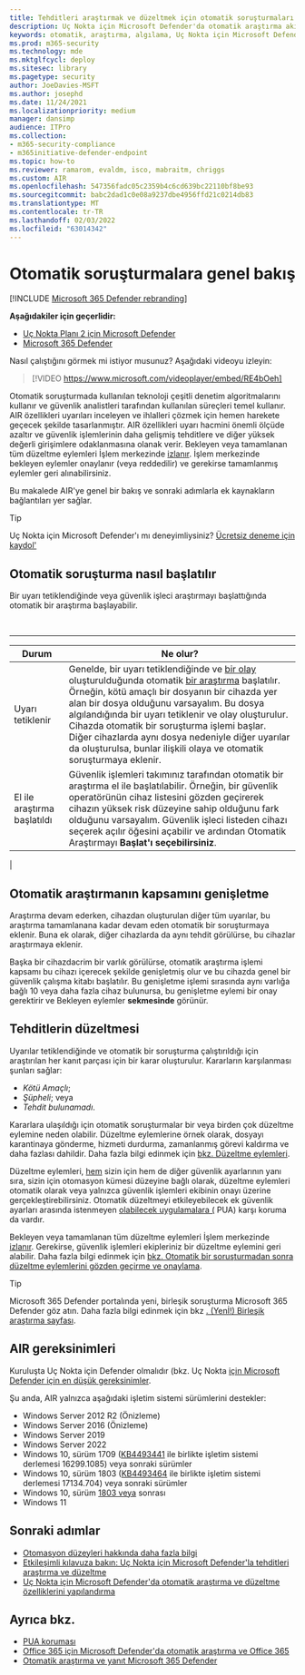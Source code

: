 ```yaml
---
title: Tehditleri araştırmak ve düzeltmek için otomatik soruşturmaları kullanma
description: Uç Nokta için Microsoft Defender'da otomatik araştırma akışını anlama.
keywords: otomatik, araştırma, algılama, Uç Nokta için Microsoft Defender
ms.prod: m365-security
ms.technology: mde
ms.mktglfcycl: deploy
ms.sitesec: library
ms.pagetype: security
author: JoeDavies-MSFT
ms.author: josephd
ms.date: 11/24/2021
ms.localizationpriority: medium
manager: dansimp
audience: ITPro
ms.collection:
- m365-security-compliance
- m365initiative-defender-endpoint
ms.topic: how-to
ms.reviewer: ramarom, evaldm, isco, mabraitm, chriggs
ms.custom: AIR
ms.openlocfilehash: 547356fadc05c2359b4c6cd639bc22110bf8be93
ms.sourcegitcommit: babc2dad1c0e08a9237dbe4956ffd21c0214db83
ms.translationtype: MT
ms.contentlocale: tr-TR
ms.lasthandoff: 02/03/2022
ms.locfileid: "63014342"
---
```

# <a name="overview-of-automated-investigations"></a>Otomatik soruşturmalara genel bakış

[!INCLUDE [Microsoft 365 Defender rebranding](../../includes/microsoft-defender.md)]

**Aşağıdakiler için geçerlidir:**
- [Uç Nokta Planı 2 için Microsoft Defender](https://go.microsoft.com/fwlink/p/?linkid=2154037)
- [Microsoft 365 Defender](https://go.microsoft.com/fwlink/?linkid=2118804)

Nasıl çalıştığını görmek mi istiyor musunuz? Aşağıdaki videoyu izleyin:

> [!VIDEO https://www.microsoft.com/videoplayer/embed/RE4bOeh]

Otomatik soruşturmada kullanılan teknoloji çeşitli denetim algoritmalarını kullanır ve güvenlik analistleri tarafından kullanılan süreçleri temel kullanır. AIR özellikleri uyarıları inceleyen ve ihlalleri çözmek için hemen harekete geçecek şekilde tasarlanmıştır. AIR özellikleri uyarı hacmini önemli ölçüde azaltır ve güvenlik işlemlerinin daha gelişmiş tehditlere ve diğer yüksek değerli girişimlere odaklanmasına olanak verir. Bekleyen veya tamamlanan tüm düzeltme eylemleri İşlem merkezinde [izlanır](auto-investigation-action-center.md). İşlem merkezinde bekleyen eylemler onaylanır (veya reddedilir) ve gerekirse tamamlanmış eylemler geri alınabilirsiniz.

Bu makalede AIR'ye genel bir bakış ve sonraki adımlarla ek kaynakların bağlantıları yer sağlar.

> [!TIP]
> Uç Nokta için Microsoft Defender'ı mı deneyimliysiniz? [Ücretsiz deneme için kaydol'](https://signup.microsoft.com/create-account/signup?products=7f379fee-c4f9-4278-b0a1-e4c8c2fcdf7e&ru=https://aka.ms/MDEp2OpenTrial?ocid=docs-wdatp-automated-investigations-abovefoldlink)

## <a name="how-the-automated-investigation-starts"></a>Otomatik soruşturma nasıl başlatılır

Bir uyarı tetiklendiğinde veya güvenlik işleci araştırmayı başlattığında otomatik bir araştırma başlayabilir.

<br>

****

|Durum|Ne olur?|
|---|---|
|Uyarı tetiklenir|Genelde, bir uyarı tetiklendiğinde ve [bir olay](review-alerts.md) oluşturulduğunda otomatik [bir araştırma](view-incidents-queue.md) başlatılır. Örneğin, kötü amaçlı bir dosyanın bir cihazda yer alan bir dosya olduğunu varsayalım. Bu dosya algılandığında bir uyarı tetiklenir ve olay oluşturulur. Cihazda otomatik bir soruşturma işlemi başlar. Diğer cihazlarda aynı dosya nedeniyle diğer uyarılar da oluşturulsa, bunlar ilişkili olaya ve otomatik soruşturmaya eklenir.|
|El ile araştırma başlatıldı|Güvenlik işlemleri takımınız tarafından otomatik bir araştırma el ile başlatılabilir. Örneğin, bir güvenlik operatörünün cihaz listesini gözden geçirerek cihazın yüksek risk düzeyine sahip olduğunu fark olduğunu varsayalım. Güvenlik işleci listeden cihazı seçerek açılır öğesini açabilir ve ardından Otomatik Araştırmayı **Başlat'ı seçebilirsiniz**.|
|

## <a name="how-an-automated-investigation-expands-its-scope"></a>Otomatik araştırmanın kapsamını genişletme

Araştırma devam ederken, cihazdan oluşturulan diğer tüm uyarılar, bu araştırma tamamlanana kadar devam eden otomatik bir soruşturmaya eklenir. Buna ek olarak, diğer cihazlarda da aynı tehdit görülürse, bu cihazlar araştırmaya eklenir.

Başka bir cihazdacrim bir varlık görülürse, otomatik araştırma işlemi kapsamı bu cihazı içerecek şekilde genişletmiş olur ve bu cihazda genel bir güvenlik çalışma kitabı başlatılır. Bu genişletme işlemi sırasında aynı varlığa bağlı 10 veya daha fazla cihaz bulunursa, bu genişletme eylemi bir onay gerektirir ve Bekleyen eylemler **sekmesinde** görünür.

## <a name="how-threats-are-remediated"></a>Tehditlerin düzeltmesi

Uyarılar tetiklendiğinde ve otomatik bir soruşturma çalıştırıldığı için araştırılan her kanıt parçası için bir karar oluşturulur. Kararların karşılanması şunları sağlar:

- *Kötü Amaçlı*;
- *Şüpheli*; veya
- *Tehdit bulunamadı*.

Kararlara ulaşıldığı için otomatik soruşturmalar bir veya birden çok düzeltme eylemine neden olabilir. Düzeltme eylemlerine örnek olarak, dosyayı karantinaya gönderme, hizmeti durdurma, zamanlanmış görevi kaldırma ve daha fazlası dahildir. Daha fazla bilgi edinmek için [bkz. Düzeltme eylemleri](manage-auto-investigation.md#remediation-actions).

Düzeltme eylemleri, [hem](automation-levels.md) sizin için hem de diğer güvenlik ayarlarının yanı sıra, sizin için otomasyon kümesi düzeyine bağlı olarak, düzeltme eylemleri otomatik olarak veya yalnızca güvenlik işlemleri ekibinin onayı üzerine gerçekleştirebilirsiniz. Otomatik düzeltmeyi etkileyebilecek ek güvenlik ayarları arasında istenmeyen [olabilecek uygulamalara (](/windows/security/threat-protection/microsoft-defender-antivirus/detect-block-potentially-unwanted-apps-microsoft-defender-antivirus) PUA) karşı koruma da vardır.

Bekleyen veya tamamlanan tüm düzeltme eylemleri İşlem merkezinde [izlanır](auto-investigation-action-center.md). Gerekirse, güvenlik işlemleri ekipleriniz bir düzeltme eylemini geri alabilir. Daha fazla bilgi edinmek için [bkz. Otomatik bir soruşturmadan sonra düzeltme eylemlerini gözden geçirme ve onaylama](/microsoft-365/security/defender-endpoint/manage-auto-investigation).

> [!TIP]
> Microsoft 365 Defender portalında yeni, birleşik soruşturma Microsoft 365 Defender göz atın. Daha fazla bilgi edinmek için bkz [. (Yenİ!) Birleşik araştırma sayfası](/microsoft-365/security/defender/m365d-autoir-results#new-unified-investigation-page).

## <a name="requirements-for-air"></a>AIR gereksinimleri

Kuruluşta Uç Nokta için Defender olmalıdır (bkz. Uç Nokta [için Microsoft Defender için en düşük gereksinimler](minimum-requirements.md).

Şu anda, AIR yalnızca aşağıdaki işletim sistemi sürümlerini destekler:

- Windows Server 2012 R2 (Önizleme)
- Windows Server 2016 (Önizleme)
- Windows Server 2019
- Windows Server 2022
- Windows 10, sürüm 1709 ([KB4493441](https://support.microsoft.com/help/4493441/windows-10-update-kb4493441) ile birlikte işletim sistemi derlemesi 16299.1085) veya sonraki sürümler
- Windows 10, sürüm 1803 ([KB4493464](https://support.microsoft.com/help/4493464/windows-10-update-kb4493464) ile birlikte işletim sistemi derlemesi 17134.704) veya sonraki sürümler
- Windows 10, sürüm [1803 veya](/windows/release-information/status-windows-10-1809-and-windows-server-2019) sonrası
- Windows 11

## <a name="next-steps"></a>Sonraki adımlar

- [Otomasyon düzeyleri hakkında daha fazla bilgi](automation-levels.md)
- [Etkileşimli kılavuza bakın: Uç Nokta için Microsoft Defender'la tehditleri araştırma ve düzeltme](https://aka.ms/MDATP-IR-Interactive-Guide)
- [Uç Nokta için Microsoft Defender'da otomatik araştırma ve düzeltme özelliklerini yapılandırma](configure-automated-investigations-remediation.md)

## <a name="see-also"></a>Ayrıca bkz.

- [PUA koruması](/windows/security/threat-protection/microsoft-defender-antivirus/detect-block-potentially-unwanted-apps-microsoft-defender-antivirus)
- [Office 365 için Microsoft Defender'da otomatik araştırma ve Office 365](/microsoft-365/security/office-365-security/office-365-air)
- [Otomatik araştırma ve yanıt Microsoft 365 Defender](/microsoft-365/security/defender/m365d-autoir)
